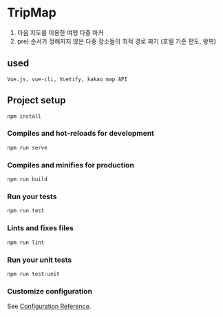# TripMap
1. 다음 지도를 이용한 여행 다중 마커
2. pre) 순서가 정해지지 않은 다중 장소들의 최적 경로 짜기 (호텔 기준 편도, 왕복)
## used
```
Vue.js, vue-cli, Vuetify, kakao map API
```
## Project setup
```
npm install
```

### Compiles and hot-reloads for development
```
npm run serve
```

### Compiles and minifies for production
```
npm run build
```

### Run your tests
```
npm run test
```

### Lints and fixes files
```
npm run lint
```

### Run your unit tests
```
npm run test:unit
```

### Customize configuration
See [Configuration Reference](https://cli.vuejs.org/config/).
